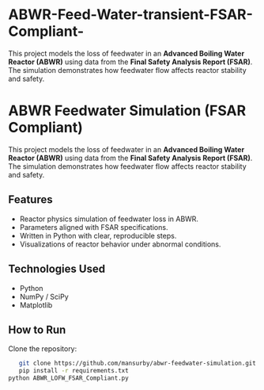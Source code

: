 # ABWR-Feed-Water-transient-FSAR-Compliant-
This project models the loss of feedwater in an **Advanced Boiling Water Reactor (ABWR)** using data from the **Final Safety Analysis Report (FSAR)**. The simulation demonstrates how feedwater flow affects reactor stability and safety.

# ABWR Feedwater Simulation (FSAR Compliant)
This project models the loss of feedwater in an **Advanced Boiling Water Reactor (ABWR)** using data from the **Final Safety Analysis Report (FSAR)**.  
The simulation demonstrates how feedwater flow affects reactor stability and safety.

## Features
- Reactor physics simulation of feedwater loss in ABWR.
- Parameters aligned with FSAR specifications.
- Written in Python with clear, reproducible steps.
- Visualizations of reactor behavior under abnormal conditions.

## Technologies Used
- Python
- NumPy / SciPy
- Matplotlib

## How to Run
Clone the repository:
```bash
   git clone https://github.com/mansurby/abwr-feedwater-simulation.git
   pip install -r requirements.txt
python ABWR_LOFW_FSAR_Compliant.py
